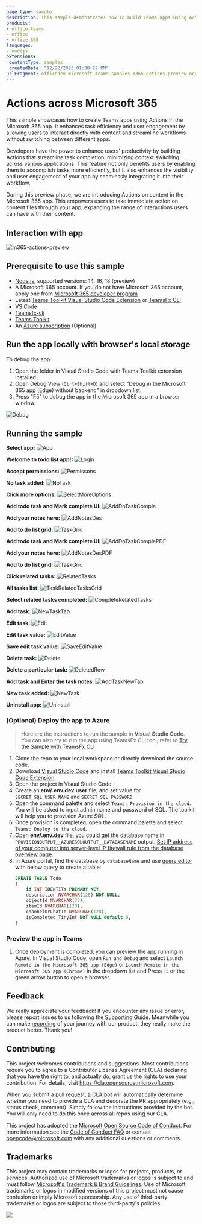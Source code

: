 ```yaml
---
page_type: sample
description: This sample demonstrates how to build Teams apps using Actions in the Microsoft 365 app to streamline task management and enhance productivity by minimizing context switching.
products:
- office-teams
- office
- office-365
languages:
- nodejs
extensions:
 contentType: samples
 createdDate: "12/22/2023 01:38:27 PM"
urlFragment: officedev-microsoft-teams-samples-m365-actions-preview-nodejs
---
```


# Actions across Microsoft 365

This sample showcases how to create Teams apps using Actions in the Microsoft 365 app. It enhances task efficiency and user engagement by allowing users to interact directly with content and streamline workflows without switching between different apps.

Developers have the power to enhance users' productivity by building Actions that streamline task completion, minimizing context switching across various applications. 
This feature not only benefits users by enabling them to accomplish tasks more efficiently, but it also enhances the visibility and user engagement of your app by 
seamlessly integrating it into their workflow.

During this preview phase, we are introducing Actions on content in the Microsoft 365 app. This empowers users to take immediate action on content files through your app, expanding the range of interactions users can have with their content.

## Interaction with app

![m365-actions-preview](images/m365-actions-preview.gif)

## Prerequisite to use this sample
- [Node.js](https://nodejs.org/), supported versions: 14, 16, 18 (preview)
- A Microsoft 365 account. If you do not have Microsoft 365 account, apply one from [Microsoft 365 developer program](https://developer.microsoft.com/en-us/microsoft-365/dev-program)
- Latest [Teams Toolkit Visual Studio Code Extension](https://aka.ms/teams-toolkit) or [TeamsFx CLI](https://aka.ms/teamsfx-cli)
- [VS Code](https://code.visualstudio.com/)
- [Teamsfx-cli](https://www.npmjs.com/package/@microsoft/teamsfx-cli)
- [Teams Toolkit](https://marketplace.visualstudio.com/items?itemName=TeamsDevApp.ms-teams-vscode-extension)
- An [Azure subscription](https://azure.microsoft.com/en-us/free/) (Optional)

## Run the app locally with browser's local storage
To debug the app
1. Open the folder in Visual Studio Code with Teams Toolkit extension installed.
1. Open Debug View (`Ctrl+Shift+D`) and select "Debug in the Microsoft 365 app (Edge) without backend" in dropdown list.
1. Press "F5" to debug the app in the Microsoft 365 app in a browser window.

![Debug](images/23.Debug.png)

## Running the sample

**Select app:**
![App](images/1.SelectApp.png)

**Welcome to todo list app!:**
![Login](images/2.Login.png)

**Accept permissions:**
![Permissons](images/3.Permissons.png)

**No task added:**
![NoTask](images/4.NoTask.png)

**Click more options:**
![SelectMoreOptions](images/4.SelectMoreOptions.png)

**Add todo task and Mark complete UI:**
![AddDoTaskComple](images/5.AddDoTaskComple.png)

**Add your notes here:**
![AddNotesDes](images/6.AddNotesDes.png)

**Add to do list grid:**
![TaskGrid](images/7.TaskGrid.png)

**Add todo task and Mark complete UI:**
![AddDoTaskComplePDF](images/8.AddDoTaskComplePDF.png)

**Add your notes here:**
![AddNotesDesPDF](images/9.AddNotesDesPDF.png)

**Add to do list grid:**
![TaskGrid](images/10.TaskGrid.png)

**Click related tasks:**
![RelatedTasks](images/11.RelatedTasks.png)

**All tasks list:**
![TaskRelatedTasksGrid](images/12.TaskRelatedTasksGrid.png)

**Select related tasks completed:**
![CompleteRelatedTasks](images/13.CompleteRelatedTasks.png)

**Add task:**
![NewTaskTab](images/14.NewTaskTab.png)

**Edit task:**
![Edit](images/15.Edit.png)

**Edit task value:**
![EditValue](images/16.EditValue.png)

**Save edit task value:**
![SaveEditValue](images/17.SaveEditValue.png)

**Delete task:**
![Delete](images/18.Delete.png)

**Delete a particular task:**
![DeletedRow](images/19.DeletedRow.png)

**Add task and Enter the task notes:**
![AddTaskNewTab](images/20.AddTaskNewTab.png)

**New task added:**
![NewTask](images/21.NewTask.png)

**Uninstall app:**
![Uninstall](images/22.Uninstall.png)

### (Optional) Deploy the app to Azure

>Here are the instructions to run the sample in **Visual Studio Code**. You can also try to run the app using TeamsFx CLI tool, refer to [Try the Sample with TeamsFx CLI](cli.md)

1. Clone the repo to your local workspace or directly download the source code.
1. Download [Visual Studio Code](https://code.visualstudio.com) and install [Teams Toolkit Visual Studio Code Extension](https://aka.ms/teams-toolkit).
1. Open the project in Visual Studio Code.
1. Create an **env/.env.dev.user** file, and set value for `SECRET_SQL_USER_NAME` and `SECRET_SQL_PASSWORD`
1. Open the command palette and select `Teams: Provision in the cloud`. You will be asked to input admin name and password of SQL. The toolkit will help you to provision Azure SQL.
1. Once provision is completed, open the command palette and select `Teams: Deploy to the cloud`.
1. Open **env/.env.dev** file, you could get the database name in `PROVISIONOUTPUT__AZURESQLOUTPUT__DATABASENAME` output. [Set IP address of your computer into server-level IP firewall rule from the database overview page](https://docs.microsoft.com/en-us/azure/azure-sql/database/firewall-configure#from-the-database-overview-page).
1. In Azure portal, find the database by `databaseName` and use [query editor](https://docs.microsoft.com/en-us/azure/azure-sql/database/connect-query-portal) with below query to create a table:
    ```sql
    CREATE TABLE Todo
    (
        id INT IDENTITY PRIMARY KEY,
        description NVARCHAR(128) NOT NULL,
        objectId NVARCHAR(36),
        itemId NVARCHAR(128),
        channelOrChatId NVARCHAR(128),
        isCompleted TinyInt NOT NULL default 0,
    )
    ```

### Preview the app in Teams
1. Once deployment is completed, you can preview the app running in Azure. In Visual Studio Code, open `Run and Debug` and select `Launch Remote in the Microsoft 365 app (Edge)` or `Launch Remote in the Microsoft 365 app (Chrome)` in the dropdown list and Press `F5` or the green arrow button to open a browser.

## Feedback
We really appreciate your feedback! If you encounter any issue or error, please report issues to us following the [Supporting Guide](https://github.com/OfficeDev/TeamsFx-Samples/blob/dev/SUPPORT.md). Meanwhile you can make [recording](https://aka.ms/teamsfx-record) of your journey with our product, they really make the product better. Thank you!

## Contributing

This project welcomes contributions and suggestions.  Most contributions require you to agree to a
Contributor License Agreement (CLA) declaring that you have the right to, and actually do, grant us
the rights to use your contribution. For details, visit https://cla.opensource.microsoft.com.

When you submit a pull request, a CLA bot will automatically determine whether you need to provide
a CLA and decorate the PR appropriately (e.g., status check, comment). Simply follow the instructions
provided by the bot. You will only need to do this once across all repos using our CLA.

This project has adopted the [Microsoft Open Source Code of Conduct](https://opensource.microsoft.com/codeofconduct/).
For more information see the [Code of Conduct FAQ](https://opensource.microsoft.com/codeofconduct/faq/) or
contact [opencode@microsoft.com](mailto:opencode@microsoft.com) with any additional questions or comments.

## Trademarks

This project may contain trademarks or logos for projects, products, or services. Authorized use of Microsoft 
trademarks or logos is subject to and must follow 
[Microsoft's Trademark & Brand Guidelines](https://www.microsoft.com/en-us/legal/intellectualproperty/trademarks/usage/general).
Use of Microsoft trademarks or logos in modified versions of this project must not cause confusion or imply Microsoft sponsorship.
Any use of third-party trademarks or logos are subject to those third-party's policies.

<img src="https://pnptelemetry.azurewebsites.net/microsoft-teams-samples/samples/m365-actions-preview-nodejs" />
